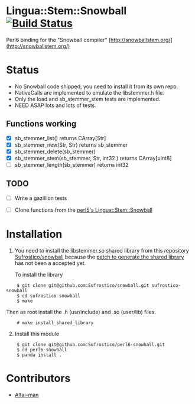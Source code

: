 # Lingua::Stem::Snowball [![Build Status](https://travis-ci.org/Sufrostico/perl6-snowball.svg?branch=master)](https://travis-ci.org/Sufrostico/perl6-snowball)

Perl6 binding for the "Snowball compiler"
[http://snowballstem.org/](http://snowballstem.org/)

# Status

  - No Snowball code shipped, you need to install it from its own repo.
  - NativeCalls are implemented to emulate the libstemmer.h file.
  - Only the load and sb_stemmer_stem tests are implemented.
  - NEED ASAP lots and lots of tests.

## Functions working

- [x] sb_stemmer_list() returns CArray[Str]
- [x] sb_stemmer_new(Str, Str) returns sb_stemmer
- [x] sb_stemmer_delete(sb_stemmer)
- [x] sb_stemmer_stem(sb_stemmer, Str, int32 ) returns CArray[uint8]
- [ ] sb_stemmer_length(sb_stemmer) returns int32

## TODO
- [ ] Write a gazillion tests
- [ ] Clone functions from the [perl5's Lingua::Stem::Snowball](https://metacpan.org/pod/Lingua::Stem::Snowball)


  
# Installation 

1. You need to install the libstemmer.so shared library from this repository
    [Sufrostico/snowball](https://github.com/Sufrostico/snowball) because the
    [patch to generate the shared
    library](https://github.com/snowballstem/snowball/pull/35) has not been
   a accepted yet.

    To install the library

```
    $ git clone git@github.com:Sufrostico/snowball.git sufrostico-snowball
    $ cd sufrostico-snowball
    $ make
```

Then as root install the .h (usr/include) and .so (user/lib) files.

```
    # make install_shared_library
```

2. Install this module

```
    $ git clone git@github.com:Sufrostico/perl6-snowball.git
    $ cd perl6-snowball
    $ panda install .
```

# Contributors

  - [Altai-man](https://github.com/Altai-man) 
